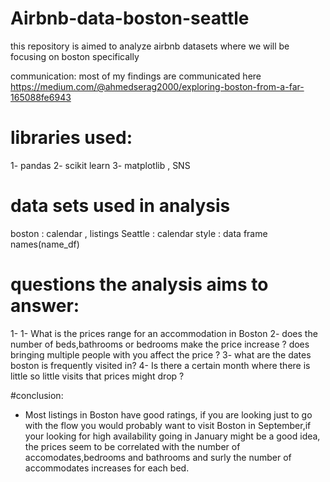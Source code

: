 # Airbnb-data-boston-seattle
this repository is aimed to analyze airbnb datasets where we will be focusing on boston specifically 

communication:
most of my findings are communicated here https://medium.com/@ahmedserag2000/exploring-boston-from-a-far-165088fe6943

# libraries used:
1- pandas
2- scikit learn
3- matplotlib , SNS

# data sets used in analysis
boston : calendar , listings
Seattle : calendar
style  : data frame names(name_df)

# questions the analysis aims to answer:
1- 1- What is the prices range for an accommodation in Boston
2- does the number of beds,bathrooms or bedrooms make the price increase ?
does bringing multiple people with you affect the price ?
3- what are the dates boston is frequently visited in?
4- Is there a certain month where there is little so little visits that prices might drop ?

#conclusion:
- Most listings in Boston have good ratings, if you are looking just to go with the flow you would probably want to visit Boston in September,if your looking for high availability going in January might be a good idea, the prices seem to be correlated with the number of accomodates,bedrooms and bathrooms and surly the number of accommodates increases for each bed.
